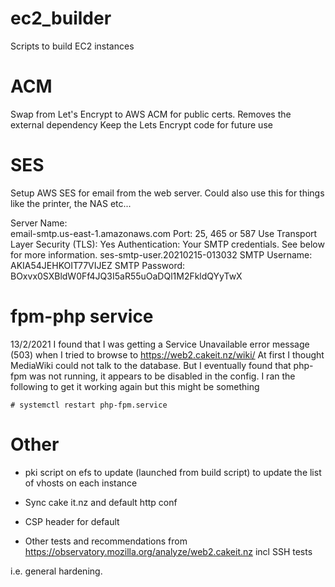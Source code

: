 # ec2_builder
Scripts to build EC2 instances

# ACM
Swap from Let's Encrypt to AWS ACM for public certs. Removes the external dependency
Keep the Lets Encrypt code for future use

# SES
Setup AWS SES for email from the web server.
Could also use this for things like the printer, the NAS etc...

Server Name:    
email-smtp.us-east-1.amazonaws.com
Port:    25, 465 or 587
Use Transport Layer Security (TLS):    Yes
Authentication:    Your SMTP credentials. See below for more information.
ses-smtp-user.20210215-013032
SMTP Username:
AKIA54JEHKOIT77VIJEZ
SMTP Password:
BOxvx0SXBldW0Ff4JQ3I5aR55uOaDQl1M2FkldQYyTwX

# fpm-php service
13/2/2021
I found that I was getting a Service Unavailable error message (503) when I tried to browse to https://web2.cakeit.nz/wiki/
At first I thought MediaWiki could not talk to the database. But I eventually found that php-fpm was not running, it appears to be disabled in the config.
I ran the following to get it working again but this might be something 
```
# systemctl restart php-fpm.service
```

# Other
* pki script on efs to update (launched from build script) to update the list of vhosts on each instance

* Sync cake it.nz and default http conf

* CSP header for default


* Other tests and recommendations from https://observatory.mozilla.org/analyze/web2.cakeit.nz
incl SSH tests

i.e. general hardening.

